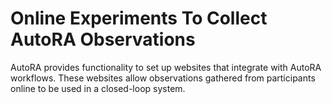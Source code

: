 # Online Experiments To Collect AutoRA Observations

AutoRA provides functionality to set up websites that integrate with AutoRA workflows. These websites allow observations gathered from participants online to be used in a closed-loop system.

